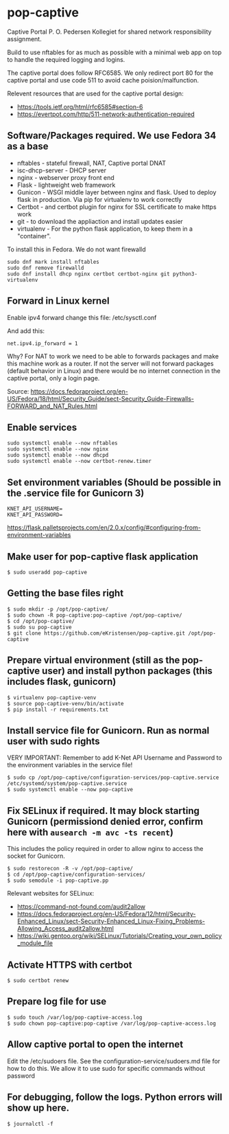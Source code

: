 # pop-captive
Captive Portal P. O. Pedersen Kollegiet for shared network responsibility assignment.

Build to use nftables for as much as possible with a minimal web app on top to handle the required logging and logins.

The captive portal does follow RFC6585. We only redirect port 80 for the captive portal and use code 511 to avoid cache poision/malfunction.

Relevent resources that are used for the captive portal design:
* https://tools.ietf.org/html/rfc6585#section-6
* https://evertpot.com/http/511-network-authentication-required

## Software/Packages required. We use Fedora 34 as a base

* nftables - stateful firewall, NAT, Captive portal DNAT
* isc-dhcp-server - DHCP server
* nginx - webserver proxy front end
* Flask - lightweight web framework
* Gunicon - WSGI middle layer between nginx and flask. Used to deploy flask in production. Via pip for virtualenv to work correctly
* Certbot - and certbot plugin for nginx for SSL certificate to make https work
* git - to download the appliaction and install updates easier
* virtualenv - For the python flask application, to keep them in a "container".

To install this in Fedora. We do not want firewalld

    sudo dnf mark install nftables
    sudo dnf remove firewalld
    sudo dnf install dhcp nginx certbot certbot-nginx git python3-virtualenv

## Forward in Linux kernel

Enable ipv4 forward change this file: /etc/sysctl.conf

And add this:

    net.ipv4.ip_forward = 1


Why? For NAT to work we need to be able to forwards packages and make this machine work as a router. If not the server will not forward packages (default behavior in Linux) and there would be no internet connection in the captive portal, only a login page.

Source: https://docs.fedoraproject.org/en-US/Fedora/18/html/Security_Guide/sect-Security_Guide-Firewalls-FORWARD_and_NAT_Rules.html

## Enable services


    sudo systemctl enable --now nftables
    sudo systemctl enable --now nginx
    sudo systemctl enable --now dhcpd
    sudo systemctl enable --now certbot-renew.timer

## Set environment variables (Should be possible in the .service file for Gunicorn 3)

    KNET_API_USERNAME=
    KNET_API_PASSWORD=


https://flask.palletsprojects.com/en/2.0.x/config/#configuring-from-environment-variables

## Make user for pop-captive flask application

    $ sudo useradd pop-captive

## Getting the base files right

    $ sudo mkdir -p /opt/pop-captive/
    $ sudo chown -R pop-captive:pop-captive /opt/pop-captive/
    $ cd /opt/pop-captive/
    $ sudo su pop-captive
    $ git clone https://github.com/eKristensen/pop-captive.git /opt/pop-captive

## Prepare virtual environment (still as the pop-captive user) and install python packages (this includes flask, gunicorn)

    $ virtualenv pop-captive-venv
    $ source pop-captive-venv/bin/activate
    $ pip install -r requirements.txt

## Install service file for Gunicorn. Run as normal user with sudo rights

VERY IMPORTANT: Remember to add K-Net API Username and Password to the environment variables in the service file!

    $ sudo cp /opt/pop-captive/configuration-services/pop-captive.service /etc/systemd/system/pop-captive.service
    $ sudo systemctl enable --now pop-captive

## Fix SELinux if required. It may block starting Gunicorn (permissiond denied error, confirm here with `ausearch -m avc -ts recent`)

This includes the policy required in order to allow nginx to access the socket for Gunicorn.

    $ sudo restorecon -R -v /opt/pop-captive/
    $ cd /opt/pop-captive/configuration-services/
    $ sudo semodule -i pop-captive.pp

Relevant websites for SELinux:
* https://command-not-found.com/audit2allow
* https://docs.fedoraproject.org/en-US/Fedora/12/html/Security-Enhanced_Linux/sect-Security-Enhanced_Linux-Fixing_Problems-Allowing_Access_audit2allow.html
* https://wiki.gentoo.org/wiki/SELinux/Tutorials/Creating_your_own_policy_module_file

## Activate HTTPS with certbot

    $ sudo certbot renew

## Prepare log file for use

    $ sudo touch /var/log/pop-captive-access.log
    $ sudo chown pop-captive:pop-captive /var/log/pop-captive-access.log

## Allow captive portal to open the internet

Edit the /etc/sudoers file. See the configuration-service/sudoers.md file for how to do this. We allow it to use sudo for specific commands without password

## For debugging, follow the logs. Python errors will show up here.

    $ journalctl -f
